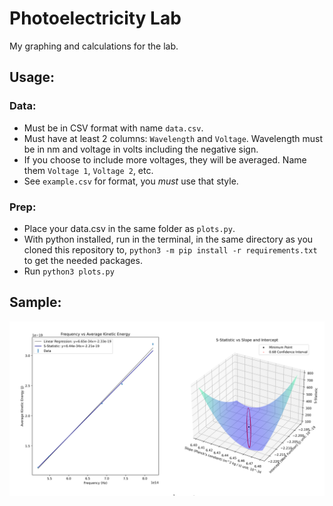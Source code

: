 # Photoelectricity Lab
My graphing and calculations for the lab.
## Usage:
### Data:
- Must be in CSV format with name `data.csv`.
- Must have at least 2 columns: `Wavelength` and `Voltage`. Wavelength must be in nm and voltage in volts including the negative sign.
- If you choose to include more voltages, they will be averaged. Name them `Voltage 1`, `Voltage 2`, etc.
- See `example.csv` for format, you *must* use that style.
### Prep:
- Place your data.csv in the same folder as `plots.py`.
- With python installed, run in the terminal, in the same directory as you cloned this repository to, `python3 -m pip install -r requirements.txt` to get the needed packages.
- Run `python3 plots.py`
## Sample:
![example](example.png)